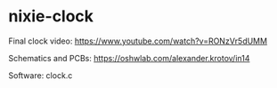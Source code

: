 # nixie-clock

Final clock video: https://www.youtube.com/watch?v=RONzVr5dUMM

Schematics and PCBs: https://oshwlab.com/alexander.krotov/in14

Software: clock.c
